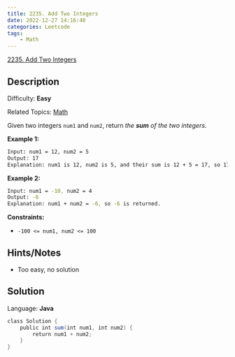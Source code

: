 ```yaml
---
title: 2235. Add Two Integers
date: 2022-12-27 14:16:40
categories: Leetcode
tags:
    - Math
---
```


[2235\. Add Two Integers](https://leetcode.com/problems/add-two-integers/)

## Description

Difficulty: **Easy**

Related Topics: [Math](https://leetcode.com/tag/math/)

Given two integers `num1` and `num2`, return _the **sum** of the two integers_.

**Example 1:**

```bash
Input: num1 = 12, num2 = 5
Output: 17
Explanation: num1 is 12, num2 is 5, and their sum is 12 + 5 = 17, so 17 is returned.
```

**Example 2:**

```bash
Input: num1 = -10, num2 = 4
Output: -6
Explanation: num1 + num2 = -6, so -6 is returned.
```

**Constraints:**

* `-100 <= num1, num2 <= 100`

## Hints/Notes

* Too easy, no solution

## Solution

Language: **Java**

```Java
class Solution {
    public int sum(int num1, int num2) {
        return num1 + num2;
    }
}
```
